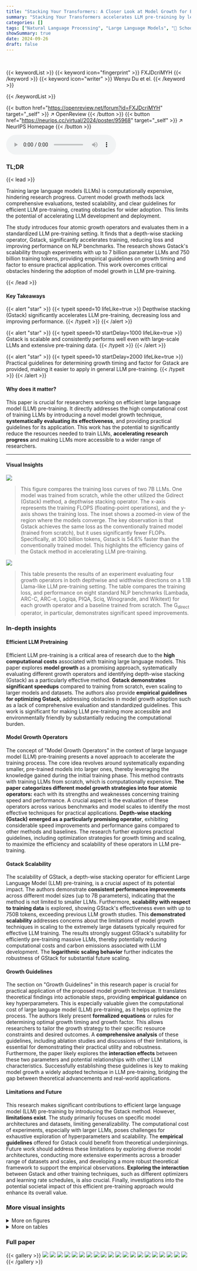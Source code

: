 ```yaml
---
title: "Stacking Your Transformers: A Closer Look at Model Growth for Efficient LLM Pre-Training"
summary: "Stacking Your Transformers accelerates LLM pre-training by leveraging smaller, pre-trained models to efficiently train larger ones, achieving significant speedups and improved performance."
categories: []
tags: ["Natural Language Processing", "Large Language Models", "🏢 School of Computing and Data Science, The University of Hong Kong",]
showSummary: true
date: 2024-09-26
draft: false
---
```


<br>

{{< keywordList >}}
{{< keyword icon="fingerprint" >}} FXJDcriMYH {{< /keyword >}}
{{< keyword icon="writer" >}} Wenyu Du et el. {{< /keyword >}}
 
{{< /keywordList >}}

{{< button href="https://openreview.net/forum?id=FXJDcriMYH" target="_self" >}}
↗ OpenReview
{{< /button >}}
{{< button href="https://neurips.cc/virtual/2024/poster/95968" target="_self" >}}
↗ NeurIPS Homepage
{{< /button >}}


<audio controls>
    <source src="https://ai-paper-reviewer.com/FXJDcriMYH/podcast.wav" type="audio/wav">
    Your browser does not support the audio element.
</audio>


### TL;DR


{{< lead >}}

Training large language models (LLMs) is computationally expensive, hindering research progress.  Current model growth methods lack comprehensive evaluations, tested scalability, and clear guidelines for efficient LLM pre-training, creating obstacles for wider adoption.  This limits the potential of accelerating LLM development and deployment.

The study introduces four atomic growth operators and evaluates them in a standardized LLM pre-training setting.  It finds that a depth-wise stacking operator, Gstack, significantly accelerates training, reducing loss and improving performance on NLP benchmarks. The research shows Gstack's scalability through experiments with up to 7 billion parameter LLMs and 750 billion training tokens, providing empirical guidelines on growth timing and factor to ensure practical application.  This work overcomes critical obstacles hindering the adoption of model growth in LLM pre-training.

{{< /lead >}}


#### Key Takeaways

{{< alert "star" >}}
{{< typeit speed=10 lifeLike=true >}} Depthwise stacking (Gstack) significantly accelerates LLM pre-training, decreasing loss and improving performance. {{< /typeit >}}
{{< /alert >}}

{{< alert "star" >}}
{{< typeit speed=10 startDelay=1000 lifeLike=true >}} Gstack is scalable and consistently performs well even with large-scale LLMs and extensive pre-training data. {{< /typeit >}}
{{< /alert >}}

{{< alert "star" >}}
{{< typeit speed=10 startDelay=2000 lifeLike=true >}} Practical guidelines for determining growth timing and factor for Gstack are provided, making it easier to apply in general LLM pre-training. {{< /typeit >}}
{{< /alert >}}

#### Why does it matter?
This paper is crucial for researchers working on efficient large language model (LLM) pre-training.  It directly addresses the high computational cost of training LLMs by introducing a novel model growth technique, **systematically evaluating its effectiveness**, and providing practical guidelines for its application. This work has the potential to significantly reduce the resources needed to train LLMs, **accelerating research progress** and making LLMs more accessible to a wider range of researchers.

------
#### Visual Insights



![](https://ai-paper-reviewer.com/FXJDcriMYH/figures_1_1.jpg)

> This figure compares the training loss curves of two 7B LLMs. One model was trained from scratch, while the other utilized the Gdirect (Gstack) method, a depthwise stacking operator. The x-axis represents the training FLOPS (floating-point operations), and the y-axis shows the training loss.  The inset shows a zoomed-in view of the region where the models converge. The key observation is that Gstack achieves the same loss as the conventionally trained model (trained from scratch), but it uses significantly fewer FLOPs. Specifically, at 300 billion tokens, Gstack is 54.6% faster than the conventionally trained model. This highlights the efficiency gains of the Gstack method in accelerating LLM pre-training.





![](https://ai-paper-reviewer.com/FXJDcriMYH/tables_4_1.jpg)

> This table presents the results of an experiment evaluating four growth operators in both depthwise and widthwise directions on a 1.1B Llama-like LLM pre-training setting.  The table compares the training loss, and performance on eight standard NLP benchmarks (Lambada, ARC-C, ARC-e, Logiqa, PIQA, Sciq, Winogrande, and Wikitext) for each growth operator and a baseline trained from scratch.  The G<sub>direct</sub> operator, in particular, demonstrates significant speed improvements.





### In-depth insights


#### Efficient LLM Pretraining
Efficient LLM pre-training is a critical area of research due to the **high computational costs** associated with training large language models.  This paper explores **model growth** as a promising approach, systematically evaluating different growth operators and identifying depth-wise stacking (Gstack) as a particularly effective method.  **Gstack demonstrates significant speedups** compared to training from scratch, even scaling to larger models and datasets.  The authors also provide **empirical guidelines for optimizing Gstack**, addressing obstacles in model growth adoption such as a lack of comprehensive evaluation and standardized guidelines.  This work is significant for making LLM pre-training more accessible and environmentally friendly by substantially reducing the computational burden.

#### Model Growth Operators
The concept of "Model Growth Operators" in the context of large language model (LLM) pre-training presents a novel approach to accelerate the training process.  The core idea revolves around systematically expanding smaller, pre-trained models into larger ones, thereby leveraging the knowledge gained during the initial training phase.  This method contrasts with training LLMs from scratch, which is computationally expensive. **The paper categorizes different model growth strategies into four atomic operators:** each with its strengths and weaknesses concerning training speed and performance.  A crucial aspect is the evaluation of these operators across various benchmarks and model scales to identify the most effective techniques for practical applications. **Depth-wise stacking (Gstack) emerged as a particularly promising operator**, exhibiting considerable speed improvements and performance gains compared to other methods and baselines. The research further explores practical guidelines, including optimization strategies for growth timing and scaling, to maximize the efficiency and scalability of these operators in LLM pre-training.

#### Gstack Scalability
The scalability of GStack, a depth-wise stacking operator for efficient Large Language Model (LLM) pre-training, is a crucial aspect of its potential impact.  The authors demonstrate **consistent performance improvements** across different model sizes (up to 7B parameters), indicating that the method is not limited to smaller LLMs.  Furthermore,  **scalability with respect to training data** is explored, showing GStack's effectiveness even with up to 750B tokens, exceeding previous LLM growth studies.  This **demonstrated scalability** addresses concerns about the limitations of model growth techniques in scaling to the extremely large datasets typically required for effective LLM training.  The results strongly suggest GStack's suitability for efficiently pre-training massive LLMs, thereby potentially reducing computational costs and carbon emissions associated with LLM development.  The **logarithmic scaling behavior** further indicates the robustness of GStack for substantial future scaling.

#### Growth Guidelines
The section on "Growth Guidelines" in this research paper is crucial for practical application of the proposed model growth technique.  It translates theoretical findings into actionable steps, providing **empirical guidance** on key hyperparameters. This is especially valuable given the computational cost of large language model (LLM) pre-training, as it helps optimize the process.  The authors likely present **formalized equations** or rules for determining optimal growth timing and growth factor. This allows researchers to tailor the growth strategy to their specific resource constraints and desired outcomes.  A **comprehensive analysis** of these guidelines, including ablation studies and discussions of their limitations, is essential for demonstrating their practical utility and robustness.  Furthermore, the paper likely explores the **interaction effects** between these two parameters and potential relationships with other LLM characteristics.  Successfully establishing these guidelines is key to making model growth a widely adopted technique in LLM pre-training, bridging the gap between theoretical advancements and real-world applications.

#### Limitations and Future
This research makes significant contributions to efficient large language model (LLM) pre-training by introducing the Gstack method.  However, **limitations exist**. The study primarily focuses on specific model architectures and datasets, limiting generalizability.  The computational cost of experiments, especially with larger LLMs, poses challenges for exhaustive exploration of hyperparameters and scalability.  The **empirical guidelines** offered for Gstack could benefit from theoretical underpinnings.  Future work should address these limitations by exploring diverse model architectures, conducting more extensive experiments across a broader range of datasets and scales, and developing a more robust theoretical framework to support the empirical observations. **Exploring the interaction** between Gstack and other training techniques, such as different optimizers and learning rate schedules, is also crucial.  Finally, investigations into the potential societal impact of this efficient pre-training approach would enhance its overall value.


### More visual insights

<details>
<summary>More on figures
</summary>


![](https://ai-paper-reviewer.com/FXJDcriMYH/figures_3_1.jpg)

> This figure illustrates four different methods for expanding the parameters of a neural network model.  Each method involves different ways of generating new parameters (or neurons) based on existing parameters.    * **Gdirect:** Directly duplicates or stacks existing layers (depthwise) or splits existing neurons (widthwise). * **Glearn:** Uses a learned hypernetwork to generate new parameters based on existing ones. * **Gzero:** Initializes new parameters to zero. * **Grandom:** Initializes new parameters randomly.  The figure visually shows how each method modifies the existing network structure, either by adding layers (depthwise growth) or adding neurons within a layer (widthwise growth).


![](https://ai-paper-reviewer.com/FXJDcriMYH/figures_5_1.jpg)

> This figure shows the training loss and average accuracy across multiple NLP benchmarks for two 3B LLMs: one trained from scratch and another using the Gstack method. The Gstack model demonstrates significantly lower training loss and higher average accuracy compared to the model trained from scratch, achieving speedups of 48.6% at 180B tokens and 54.5% at 240B tokens.  This highlights the effectiveness of the Gstack approach in accelerating the training of large language models.


![](https://ai-paper-reviewer.com/FXJDcriMYH/figures_5_2.jpg)

> This figure compares the training loss curves of two 7-billion parameter LLMs. One model was trained from scratch, while the other used the Gstack method, a depthwise stacking operator. The x-axis represents the FLOPs (floating-point operations) in units of 1e+20, and the y-axis shows the training loss. The inset graph zooms in on the region where the two curves diverge, highlighting that Gstack achieves a 54.6% speedup at 300 billion tokens compared to the conventional training method.


![](https://ai-paper-reviewer.com/FXJDcriMYH/figures_5_3.jpg)

> This figure compares the training loss curves of two 7B Large Language Models (LLMs). One LLM was trained conventionally from scratch, while the other used the Gstack method, a model growth technique.  The x-axis represents the FLOPs (floating point operations) during training, and the y-axis represents the training loss.  The Gstack model achieves the same level of training loss as the conventionally trained model but uses significantly fewer FLOPs (54.6% fewer in this case), indicating a substantial speedup in training time. The red dashed box highlights the point where Gstack achieves its 54.6% speedup.


![](https://ai-paper-reviewer.com/FXJDcriMYH/figures_5_4.jpg)

> This figure shows the training loss and average accuracy of 3B LLMs trained with 300B tokens using two different methods: conventional training from scratch and the proposed Gstack method.  The Gstack method consistently shows lower training loss and higher average accuracy across eight standard NLP benchmarks, demonstrating a significant speedup in training. The speedup is more pronounced at higher token counts (180B and 240B tokens).


![](https://ai-paper-reviewer.com/FXJDcriMYH/figures_6_1.jpg)

> This figure shows the training loss curves for two 7B Large Language Models (LLMs). One LLM was trained from scratch, while the other utilized the Gstack method.  The x-axis represents the number of training tokens (in billions), and the y-axis represents the training loss. The Gstack method demonstrates a significant speedup, converging to a similar loss as the model trained from scratch with fewer tokens (300B tokens for Gstack vs. more for the from-scratch model).  The figure highlights that at 300 billion tokens, Gstack achieves a 54.6% speedup compared to training the model from scratch.


![](https://ai-paper-reviewer.com/FXJDcriMYH/figures_6_2.jpg)

> This figure shows a comparison of the training loss curves for two 7B Large Language Models (LLMs). One LLM was trained from scratch, while the other used the Gstack method, a depth-wise stacking operator.  The x-axis represents the number of tokens (in billions) used for pre-training, and the y-axis represents the training loss. The Gstack model achieves the same training loss as the conventionally trained model, but with significantly fewer tokens (194B tokens versus 300B tokens), representing a 54.6% reduction in training time.


![](https://ai-paper-reviewer.com/FXJDcriMYH/figures_6_3.jpg)

> This figure shows the training loss and average accuracy of 3B LLMs trained with 300B tokens using both conventional training (scratch) and the proposed Gstack method.  The results demonstrate that Gstack significantly reduces training loss and improves average accuracy across multiple NLP benchmarks.  Specifically, at 180B and 240B tokens, Gstack achieves a 48.6% and 54.5% speedup, respectively, compared to the scratch model.


![](https://ai-paper-reviewer.com/FXJDcriMYH/figures_7_1.jpg)

> This figure shows the relationship between training loss, FLOPs, and growth timing (d) for three different sizes of LLMs (410M, 1.1B, and 3B parameters).  Each subplot displays multiple curves representing different FLOPs. The curves show that for each FLOP value, there's a minimal loss associated with an optimal growth timing (d). This suggests a way to determine the best time to initiate the growth operation given a particular computational budget.


![](https://ai-paper-reviewer.com/FXJDcriMYH/figures_7_2.jpg)

> This figure visualizes the relationship between the optimal growth timing (d), computational budget (C), and number of parameters (N) for the Gstack operator in LLM pre-training.  It shows a contour plot where lines of constant FLOPs are plotted against growth timing. Each line represents a particular computational budget, and the valley along each line indicates the optimal growth timing (d) for a given computational budget (C) and target model size (N).  The plot demonstrates the existence of a logarithmic equation linking these three variables.


![](https://ai-paper-reviewer.com/FXJDcriMYH/figures_8_1.jpg)

> This figure displays the training loss and average accuracy of 3B LLMs trained with 300B tokens, comparing the performance of Gstack against training from scratch. Gstack demonstrates significant improvements in both loss and accuracy across various NLP benchmarks, resulting in notable speedups (48.6% and 54.5% at 180B and 240B tokens, respectively).


![](https://ai-paper-reviewer.com/FXJDcriMYH/figures_22_1.jpg)

> This figure shows the training loss curves for two 7-billion parameter large language models (LLMs). One LLM was trained conventionally from scratch, while the other utilized the Gstack method.  The x-axis represents the cumulative floating-point operations (FLOPs), a measure of computational cost, and the y-axis displays the training loss.  The figure demonstrates that Gstack achieves a 54.6% speedup in training compared to the conventional approach, reaching the same loss with significantly fewer FLOPs.


![](https://ai-paper-reviewer.com/FXJDcriMYH/figures_22_2.jpg)

> This figure shows the training loss curves for four different growth operators (Gdirect, Glearn, Gzero, Grandom) and training from scratch on the Slimpajama dataset.  The top two sub-figures show the depth-wise growth from small models trained on 10B and 50B tokens respectively, while the bottom two sub-figures depict the width-wise growth from the same small models. Each sub-figure compares the training loss of the different methods in terms of FLOPs. This visualization helps to assess the efficiency of each growth operator in accelerating LLM pre-training, showing how quickly they achieve lower training loss compared to starting from scratch.


![](https://ai-paper-reviewer.com/FXJDcriMYH/figures_22_3.jpg)

> This figure shows a comparison of the training loss curves for two 7B LLMs. One model was trained from scratch, while the other utilized the Gdirect (Gstack) method.  The graph demonstrates that the Gstack model achieves a significant speedup of 54.6% at 300 billion tokens compared to the conventionally trained model. This highlights the efficiency gains of the Gstack approach in LLM pre-training.


![](https://ai-paper-reviewer.com/FXJDcriMYH/figures_22_4.jpg)

> This figure shows the results of training loss and eight NLP benchmark evaluation metrics on four growth operators (G<sub>direct</sub>, G<sub>learn</sub>, G<sub>zero</sub>, G<sub>random</sub>) in both depthwise and widthwise directions. The depthwise stacking operator (G<sub>direct</sub>) consistently outperforms other operators in accelerating LLM pre-training.  The results demonstrate the effectiveness of G<sub>direct</sub> and its significant speedup compared to training from scratch, as evidenced by the substantial reduction in training loss and improvement in various NLP benchmark scores.


![](https://ai-paper-reviewer.com/FXJDcriMYH/figures_23_1.jpg)

> This figure compares the training loss curves for two 7 Billion parameter Language Models (LLMs). One LLM was trained conventionally from scratch, while the other used the Gstack method, a model growth technique. The y-axis represents the training loss, and the x-axis represents the number of training tokens (in billions). The figure shows that the Gstack model achieves the same loss as the conventionally trained model but with significantly fewer tokens (194B vs 300B), resulting in a 54.6% speedup.


![](https://ai-paper-reviewer.com/FXJDcriMYH/figures_23_2.jpg)

> This figure compares the training loss curves of two 7-billion parameter LLMs. One model was trained conventionally from scratch, while the other utilized the Gstack method, a depth-wise stacking operator.  The plot shows that at 300 billion tokens, the Gstack model converges to the same loss as the scratch model but with a significant reduction in the number of training tokens, resulting in a 54.6% speedup.


![](https://ai-paper-reviewer.com/FXJDcriMYH/figures_24_1.jpg)

> This figure shows a comparison of the training loss curves for two 7B LLMs. One model was trained from scratch, while the other used the Gdirect (Gstack) method, which leverages smaller pre-trained models to accelerate training.  The graph clearly demonstrates that Gstack achieves significantly faster convergence, reaching the same loss level as the model trained from scratch with 105.4 billion fewer tokens (a 54.6% reduction in tokens needed). This highlights the efficiency gains offered by the Gstack model growth technique. 


![](https://ai-paper-reviewer.com/FXJDcriMYH/figures_24_2.jpg)

> This figure shows a comparison of the training loss curves for two 7B LLMs. One model was trained conventionally from scratch, while the other was trained using the Gstack method (a depth-wise stacking operator). The results demonstrate that Gstack achieves a 54.6% speedup in training compared to the conventional training method when reaching the same loss level at 300B tokens. The graph visually represents the substantial training time reduction that Gstack provides.


![](https://ai-paper-reviewer.com/FXJDcriMYH/figures_25_1.jpg)

> This figure shows the results of comparing four different growth operators for LLMs on eight standard NLP benchmarks. The operators are evaluated on their training loss and accuracy. The results show that the depthwise growth operator G<sub>direct</sub> (Gstack) significantly outperforms the other operators and a model trained from scratch in terms of speed and performance.


![](https://ai-paper-reviewer.com/FXJDcriMYH/figures_25_2.jpg)

> This figure shows the training loss and average accuracy of two 3B LLMs, one trained from scratch and the other using the Gstack method.  The Gstack model converges faster, reaching the same loss with fewer tokens, demonstrating a significant speedup in training. The average accuracy across eight NLP benchmarks further supports the superior performance of the Gstack method.


![](https://ai-paper-reviewer.com/FXJDcriMYH/figures_26_1.jpg)

> This figure shows the training loss curves for two 7B LLMs: one trained from scratch and another trained using the Gdirect (Gstack) method.  The plot demonstrates that Gstack achieves a significantly faster convergence rate than training from scratch. Specifically, at 300 billion tokens, Gstack shows a 54.6% speedup compared to the conventionally trained model, indicating substantial improvements in training efficiency.


![](https://ai-paper-reviewer.com/FXJDcriMYH/figures_26_2.jpg)

> This figure shows a comparison of the training loss curves for two 7-billion parameter LLMs. One model was trained from scratch, while the other utilized the Gdirect (Gstack) method, a depth-wise stacking operator that leverages pre-trained smaller models to accelerate training.  The graph demonstrates that, at the 300 billion token mark, the Gstack model achieves a 54.6% speedup compared to the conventionally trained model, indicating that Gstack significantly accelerates training for large language models.


![](https://ai-paper-reviewer.com/FXJDcriMYH/figures_27_1.jpg)

> This figure shows the results of training 3B parameter LLMs using 300B tokens.  It compares the training loss and average accuracy across several NLP benchmarks for two approaches: training from scratch and using the Gstack method.  The results demonstrate that Gstack significantly outperforms training from scratch, achieving substantial speedups (48.6% and 54.5% at 180B and 240B tokens respectively).


![](https://ai-paper-reviewer.com/FXJDcriMYH/figures_27_2.jpg)

> This figure compares the training loss curves of two 7-billion parameter LLMs. One model was trained from scratch, while the other utilized the Gstack method, a depthwise stacking operator.  The plot shows that Gstack achieves a 54.6% speedup in training time compared to the model trained from scratch, reaching the same loss level with significantly fewer training tokens.


![](https://ai-paper-reviewer.com/FXJDcriMYH/figures_28_1.jpg)

> This figure visualizes the relationship between three key hyperparameters in the Gstack model growth technique: growth timing (d), computational budget (C), and number of parameters in the target model (N).  It shows a contour plot where each curve represents a constant value of training loss (IsoFLOP).  The lowest loss (optimal d) is indicated by the valley along each IsoFLOP curve.  The plot suggests a logarithmic relationship between these hyperparameters, which is formalized in equation (2) in the paper.


![](https://ai-paper-reviewer.com/FXJDcriMYH/figures_29_1.jpg)

> This figure compares the training loss curves of two 7B LLMs. One model was trained from scratch, while the other used the Gstack method (a depth-wise stacking operator).  The x-axis represents the number of tokens processed during training (in billions), and the y-axis represents the training loss. The figure shows that the Gstack model reaches the same training loss as the from-scratch model but with significantly fewer tokens (194B vs 300B), resulting in a 54.6% speedup. This demonstrates the efficiency gains achieved by Gstack during LLM pre-training.


![](https://ai-paper-reviewer.com/FXJDcriMYH/figures_30_1.jpg)

> This figure compares the training loss curves of two 7B Large Language Models (LLMs). One LLM was trained conventionally from scratch, while the other utilized the Gstack method, a depthwise stacking operator.  The x-axis represents the number of training tokens (in billions), and the y-axis shows the training loss.  The graph demonstrates that the Gstack model achieves the same training loss as the conventionally trained model but using significantly fewer tokens (194B vs 300B), resulting in a 54.6% reduction in training time.


![](https://ai-paper-reviewer.com/FXJDcriMYH/figures_30_2.jpg)

> This figure shows a comparison of the training loss curves for two 7B Large Language Models (LLMs). One LLM was trained from scratch, while the other used the Gstack method.  The x-axis represents the number of tokens (in billions) used during training, and the y-axis represents the training loss. The Gstack method, a depthwise stacking operator, achieved a 54.6% speedup compared to training from scratch when reaching the same loss level at 300B tokens. This demonstrates the efficiency gains of the Gstack method in LLM pre-training.


![](https://ai-paper-reviewer.com/FXJDcriMYH/figures_31_1.jpg)

> This figure compares the training loss curves of two 7-billion parameter LLMs. One model was trained conventionally from scratch, while the other utilized the Gstack method, a depthwise stacking operator.  The graph demonstrates that Gstack achieves a 54.6% speedup by converging to the same loss level with fewer training tokens (194B vs. 300B) than the model trained from scratch. This highlights Gstack's efficiency in accelerating LLM pre-training.


![](https://ai-paper-reviewer.com/FXJDcriMYH/figures_31_2.jpg)

> This figure shows the training loss and average accuracy across various NLP benchmarks for two 3B LLMs: one trained from scratch and the other using the Gstack method.  The Gstack model demonstrates significantly lower training loss and higher accuracy than the model trained from scratch, indicating a substantial speedup in training time.  Specific speedup percentages are shown for token counts of 180B and 240B, highlighting the significant performance improvement achieved using Gstack.


![](https://ai-paper-reviewer.com/FXJDcriMYH/figures_32_1.jpg)

> This figure demonstrates the training loss curves for two 7B LLMs. One model was trained conventionally from scratch, while the other used the Gstack method, a depthwise stacking operator.  The Gstack model achieved a 54.6% speedup in training compared to the scratch model when both reached 300 billion tokens, indicating significant efficiency gains. The figure also shows the training FLOPS (floating point operations per second) for each model.


![](https://ai-paper-reviewer.com/FXJDcriMYH/figures_32_2.jpg)

> This figure shows the training loss and average accuracy on NLP benchmarks for two 7B LLMs: one trained from scratch and the other using the Gstack method. The Gstack model achieves the same loss with fewer tokens (194B vs 300B), resulting in a 54.6% speedup. The figure also shows the average accuracy on eight standard NLP benchmarks, demonstrating Gstack's consistent superior performance.


![](https://ai-paper-reviewer.com/FXJDcriMYH/figures_33_1.jpg)

> This figure compares the training loss curves of two 7-billion parameter large language models (LLMs). One LLM was trained from scratch, while the other utilized the Gstack method, a depth-wise stacking operator.  The plot shows that Gstack achieves the same loss with significantly fewer training tokens (194B instead of 300B), resulting in a 54.6% reduction in training time. This demonstrates the effectiveness of Gstack in accelerating LLM pre-training.


![](https://ai-paper-reviewer.com/FXJDcriMYH/figures_33_2.jpg)

> This figure shows the training loss and average accuracy of 3B LLMs trained with and without Gstack, across eight standard NLP benchmarks.  The results demonstrate that using Gstack significantly improves training speed and model performance compared to training from scratch.  Specifically, at 180B and 240B tokens, Gstack achieves a 48.6% and 54.5% speedup, respectively, while also improving average accuracy.


![](https://ai-paper-reviewer.com/FXJDcriMYH/figures_34_1.jpg)

> This figure compares the training loss curves of two 7-billion parameter language models (LLMs). One model was trained from scratch, while the other used the Gstack method, a technique that leverages smaller pre-trained models to accelerate the training of larger ones. The graph shows that, at the 300 billion token mark, the Gstack model achieves a 54.6% speedup compared to the model trained from scratch, indicating improved efficiency in LLM pre-training. 


![](https://ai-paper-reviewer.com/FXJDcriMYH/figures_34_2.jpg)

> This figure presents the results of training 1.1B LLMs using four different growth operators: G<sub>direct</sub>, G<sub>learn</sub>, G<sub>zero</sub>, and G<sub>random</sub>.  Both widthwise and depthwise growth are evaluated.  The key finding is that depthwise stacking (G<sub>direct</sub>) significantly outperforms other methods and training from scratch across all eight NLP benchmarks (Lambada, ARC-c, ARC-e, Logiqa, PIQA, Sciq, Winogrande, Wikitext) and training loss. This highlights the effectiveness of depthwise stacking for accelerating LLM pre-training.


![](https://ai-paper-reviewer.com/FXJDcriMYH/figures_35_1.jpg)

> This figure compares the training loss curves of two 7-billion parameter large language models (LLMs). One LLM was trained from scratch, while the other utilized the Gstack method (a depthwise stacking operator).  The x-axis represents the number of tokens processed during pre-training (in billions). The y-axis shows the training loss.  The results show that the Gstack method achieves a significantly lower training loss than the conventional training method (54.6% faster at 300 billion tokens).


![](https://ai-paper-reviewer.com/FXJDcriMYH/figures_36_1.jpg)

> This figure compares the training loss curves for two 7B parameter LLMs. One model was trained from scratch, while the other used the Gstack method.  The graph shows the training loss plotted against the number of tokens processed (in billions).  The key takeaway is that Gstack achieves the same training loss as the scratch-trained model, but with significantly fewer tokens (194B tokens compared to 300B tokens), resulting in a 54.6% speedup in training time.


![](https://ai-paper-reviewer.com/FXJDcriMYH/figures_36_2.jpg)

> This figure shows the training loss curves for two 7B LLMs. One model was trained from scratch, while the other used the Gdirect (Gstack) method, which leverages smaller models to accelerate training.  The graph demonstrates that the Gstack model converges to the same loss with fewer tokens (194B vs 300B), representing a 54.6% reduction in training time.


![](https://ai-paper-reviewer.com/FXJDcriMYH/figures_37_1.jpg)

> This figure presents the results of training 3B parameter LLMs using 300B tokens with and without Gstack. It shows that Gstack significantly improves both the training loss and average accuracy on various NLP benchmarks.  Specifically, at 180B and 240B tokens, Gstack achieves a 48.6% and 54.5% speedup, respectively, compared to training from scratch.


![](https://ai-paper-reviewer.com/FXJDcriMYH/figures_38_1.jpg)

> This figure displays the training loss curves for two 7-billion parameter LLMs. One model was trained conventionally from scratch, while the other employed the Gstack method, a depthwise stacking operator for model growth.  The graph demonstrates that the Gstack model reaches the same training loss as the conventionally trained model but using significantly fewer tokens (194B vs 300B).  This translates to a 54.6% speedup in pre-training time, highlighting the efficiency gains of the Gstack method.


![](https://ai-paper-reviewer.com/FXJDcriMYH/figures_39_1.jpg)

> This figure shows a comparison of the training loss curves for two 7B Large Language Models (LLMs). One LLM was trained conventionally from scratch, while the other used the Gstack method, a depth-wise stacking operator. The x-axis represents the number of training tokens in billions, and the y-axis represents the training loss.  The Gstack method significantly outperforms the conventional training method, achieving the same loss with fewer tokens (194B vs 300B). This translates to a 54.6% speedup in training time.


![](https://ai-paper-reviewer.com/FXJDcriMYH/figures_40_1.jpg)

> This figure compares the training loss curves for two 7-billion parameter large language models (LLMs) trained using different methods. One LLM was trained from scratch, while the other was trained using the Gstack method, which leverages smaller trained models to accelerate training.  The figure shows that at the 300 billion token mark, the Gstack method achieves a 54.6% speedup in training compared to training from scratch.


![](https://ai-paper-reviewer.com/FXJDcriMYH/figures_40_2.jpg)

> This figure compares the training loss curves for two 7-billion parameter large language models (LLMs). One LLM was trained from scratch, while the other utilized the Gstack method, a depthwise stacking growth operator. The x-axis represents the number of tokens (in billions) used for pre-training, and the y-axis shows the training loss.  The figure demonstrates that Gstack achieves the same training loss as the model trained from scratch but using significantly fewer tokens (194B tokens instead of 300B), resulting in a 54.6% reduction in training time.


![](https://ai-paper-reviewer.com/FXJDcriMYH/figures_41_1.jpg)

> This figure shows a comparison of the training loss curves for two 7B LLMs: one trained from scratch and another trained using the Gstack method (a depthwise stacking operator). The Gstack model achieves a 54.6% speedup compared to the conventionally trained model at 300B tokens, demonstrating the efficiency gains provided by this model growth technique.  The y-axis represents the training loss, and the x-axis represents the number of tokens used during training (in billions).


![](https://ai-paper-reviewer.com/FXJDcriMYH/figures_41_2.jpg)

> This figure compares the training loss curves of two 7B Large Language Models (LLMs). One LLM was trained conventionally from scratch, while the other used the Gstack method, a model growth technique.  The graph shows that at 300 billion tokens, the Gstack model achieves the same loss as the scratch model but with significantly fewer training tokens (194B), representing a 54.6% speedup in training.


![](https://ai-paper-reviewer.com/FXJDcriMYH/figures_42_1.jpg)

> This figure compares the training loss curves of two 7B LLMs. One model was trained from scratch, while the other used the Gstack method (a depthwise stacking operator).  The x-axis represents the number of tokens (in billions) used during pre-training, and the y-axis shows the training loss.  The Gstack model achieves the same training loss as the scratch-trained model using significantly fewer tokens (194B vs 300B), demonstrating a 54.6% speedup in training.


</details>




<details>
<summary>More on tables
</summary>


![](https://ai-paper-reviewer.com/FXJDcriMYH/tables_21_1.jpg)
> This table presents the results of instruction tuning on a 3B parameter model, comparing two methods: training from scratch with 400B tokens and using Gstack with 290B tokens.  It evaluates the performance on several NLP benchmarks, including Lambada, ARC-c, ARC-e, Logiqa, PIQA, Sciq, Winogrande, and an average across these benchmarks.  Higher scores indicate better performance.  The results show that even with significantly fewer training tokens, the Gstack approach achieves comparable or better performance across various benchmarks.

![](https://ai-paper-reviewer.com/FXJDcriMYH/tables_21_2.jpg)
> This table shows the hyperparameters used for training different sized LLMs (410M, 1.1B, 3B, and 7B).  The hyperparameters include the context length, batch size, maximum learning rate (max-LR), minimum learning rate (min-LR), warmup steps, and learning rate scheduler used in the training process.  All models used a context length of 2048 and a batch size of 2M tokens. The learning rate scheduler used was cosine annealing for all models.

![](https://ai-paper-reviewer.com/FXJDcriMYH/tables_27_1.jpg)
> This table presents the results of instruction tuning experiments on a 3B parameter Language Model (LLM).  It compares the performance of a model trained from scratch using 400B tokens with a model trained using the Gstack method with 290B tokens. The comparison is done with and without instruction tuning, across various NLP benchmarks including lambada, arc-c, arc-e, logiqa, piqa, sciq, winogrande and the average score of all benchmarks.  Higher scores indicate better performance.

![](https://ai-paper-reviewer.com/FXJDcriMYH/tables_28_1.jpg)
> This table compares the performance of the Gstack-1.1B model with other open-source LLMs (Pythia-1B and TinyLlama-1.1B) and a baseline model trained from scratch. All models were trained on 100B tokens. The table shows the average accuracy scores achieved on eight standard NLP benchmarks. The results show that the Gstack model significantly outperforms the other models.

![](https://ai-paper-reviewer.com/FXJDcriMYH/tables_29_1.jpg)
> This table presents guidelines for using the Gstack model growth technique on different Llama models.  It shows the recommended base model training token amount (d) and growth factor (g) for achieving optimal results. The growth factor remains constant at 4 across all models, while the optimal d increases with model size, reflecting the larger training data requirements for larger models.

![](https://ai-paper-reviewer.com/FXJDcriMYH/tables_37_1.jpg)
> This table presents the results of an ablation study exploring different partial stacking strategies.  It categorizes eight partial stacking methods into three groups based on their performance, indicating how much of the model's inter-layer connections are retained (Rc).  The groups highlight the impact of stacking on different parts of the model (all layers, middle-back layers, middle layers, back layers, front-middle layers, and front layers), showing a correlation between the connection retention rate (Rc) and performance.

![](https://ai-paper-reviewer.com/FXJDcriMYH/tables_38_1.jpg)
> This table compares the performance of four different 7B parameter language models on eight standard NLP benchmarks using 130B tokens.  The models compared are Pythia-6.9B, OLMo-7B, Amber-7B, and the Gstack-7B model introduced in this paper.  The table shows the average accuracy scores for each model on each benchmark, allowing for a direct comparison of their performance.  The Wikitext column presents perplexity scores, where lower values indicate better performance.

![](https://ai-paper-reviewer.com/FXJDcriMYH/tables_42_1.jpg)
> This table presents the evaluation results obtained using the Samba LLMs.  It compares the performance of a model trained from scratch with 50B tokens against a model trained using the Gstack method with 47B tokens.  The results are shown for various NLP benchmarks, including Lambada, ARC-c, ARC-e, Logiqa, PIQA, Sciq, and an average across all benchmarks. The table highlights the improved performance achieved using the Gstack method.

</details>




### Full paper

{{< gallery >}}
<img src="https://ai-paper-reviewer.com/FXJDcriMYH/1.png" class="grid-w50 md:grid-w33 xl:grid-w25" />
<img src="https://ai-paper-reviewer.com/FXJDcriMYH/2.png" class="grid-w50 md:grid-w33 xl:grid-w25" />
<img src="https://ai-paper-reviewer.com/FXJDcriMYH/3.png" class="grid-w50 md:grid-w33 xl:grid-w25" />
<img src="https://ai-paper-reviewer.com/FXJDcriMYH/4.png" class="grid-w50 md:grid-w33 xl:grid-w25" />
<img src="https://ai-paper-reviewer.com/FXJDcriMYH/5.png" class="grid-w50 md:grid-w33 xl:grid-w25" />
<img src="https://ai-paper-reviewer.com/FXJDcriMYH/6.png" class="grid-w50 md:grid-w33 xl:grid-w25" />
<img src="https://ai-paper-reviewer.com/FXJDcriMYH/7.png" class="grid-w50 md:grid-w33 xl:grid-w25" />
<img src="https://ai-paper-reviewer.com/FXJDcriMYH/8.png" class="grid-w50 md:grid-w33 xl:grid-w25" />
<img src="https://ai-paper-reviewer.com/FXJDcriMYH/9.png" class="grid-w50 md:grid-w33 xl:grid-w25" />
<img src="https://ai-paper-reviewer.com/FXJDcriMYH/10.png" class="grid-w50 md:grid-w33 xl:grid-w25" />
<img src="https://ai-paper-reviewer.com/FXJDcriMYH/11.png" class="grid-w50 md:grid-w33 xl:grid-w25" />
<img src="https://ai-paper-reviewer.com/FXJDcriMYH/12.png" class="grid-w50 md:grid-w33 xl:grid-w25" />
<img src="https://ai-paper-reviewer.com/FXJDcriMYH/13.png" class="grid-w50 md:grid-w33 xl:grid-w25" />
<img src="https://ai-paper-reviewer.com/FXJDcriMYH/14.png" class="grid-w50 md:grid-w33 xl:grid-w25" />
<img src="https://ai-paper-reviewer.com/FXJDcriMYH/15.png" class="grid-w50 md:grid-w33 xl:grid-w25" />
<img src="https://ai-paper-reviewer.com/FXJDcriMYH/16.png" class="grid-w50 md:grid-w33 xl:grid-w25" />
<img src="https://ai-paper-reviewer.com/FXJDcriMYH/17.png" class="grid-w50 md:grid-w33 xl:grid-w25" />
<img src="https://ai-paper-reviewer.com/FXJDcriMYH/18.png" class="grid-w50 md:grid-w33 xl:grid-w25" />
<img src="https://ai-paper-reviewer.com/FXJDcriMYH/19.png" class="grid-w50 md:grid-w33 xl:grid-w25" />
<img src="https://ai-paper-reviewer.com/FXJDcriMYH/20.png" class="grid-w50 md:grid-w33 xl:grid-w25" />
{{< /gallery >}}